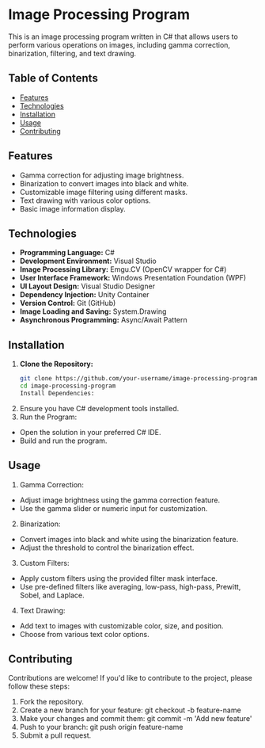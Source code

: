 # Image Processing Program

This is an image processing program written in C# that allows users to perform various operations on images, including gamma correction, binarization, filtering, and text drawing.

## Table of Contents

- [Features](#features)
- [Technologies](#technologies)
- [Installation](#installation)
- [Usage](#usage)
- [Contributing](#contributing)


## Features

- Gamma correction for adjusting image brightness.
- Binarization to convert images into black and white.
- Customizable image filtering using different masks.
- Text drawing with various color options.
- Basic image information display.

## Technologies

- **Programming Language:** C#
- **Development Environment:** Visual Studio
- **Image Processing Library:** Emgu.CV (OpenCV wrapper for C#)
- **User Interface Framework:** Windows Presentation Foundation (WPF)
- **UI Layout Design:** Visual Studio Designer
- **Dependency Injection:** Unity Container
- **Version Control:** Git (GitHub)
- **Image Loading and Saving:** System.Drawing
- **Asynchronous Programming:** Async/Await Pattern

## Installation

1. **Clone the Repository:**
   ```bash
   git clone https://github.com/your-username/image-processing-program.git
   cd image-processing-program
   Install Dependencies:

1. Ensure you have C# development tools installed.
2. Run the Program:

- Open the solution in your preferred C# IDE.
- Build and run the program.

## Usage
1. Gamma Correction:
- Adjust image brightness using the gamma correction feature.
- Use the gamma slider or numeric input for customization.

2. Binarization:
- Convert images into black and white using the binarization feature.
- Adjust the threshold to control the binarization effect.

3. Custom Filters:
- Apply custom filters using the provided filter mask interface.
- Use pre-defined filters like averaging, low-pass, high-pass, Prewitt, Sobel, and Laplace.

4. Text Drawing:
- Add text to images with customizable color, size, and position.
- Choose from various text color options.

## Contributing
Contributions are welcome! If you'd like to contribute to the project, please follow these steps:

1. Fork the repository.
2. Create a new branch for your feature: git checkout -b feature-name
3. Make your changes and commit them: git commit -m 'Add new feature'
4. Push to your branch: git push origin feature-name
5. Submit a pull request.
